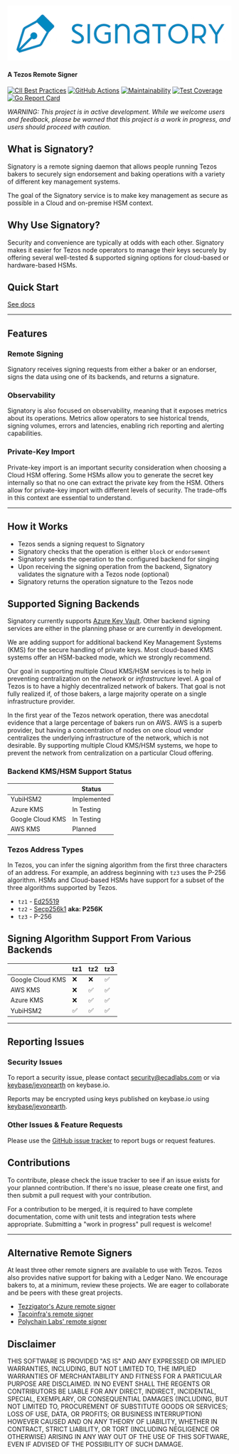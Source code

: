 ![Signatory Logo](/docs/signatory-logo.png "Signatory Logo")

#### A Tezos Remote Signer

[![CII Best Practices](https://bestpractices.coreinfrastructure.org/projects/2778/badge)](https://bestpractices.coreinfrastructure.org/projects/2778)
[![GitHub Actions](https://github.com/ecadlabs/signatory/workflows/Test%20and%20publish/badge.svg)](https://github.com/ecadlabs/signatory/actions)
[![Maintainability](https://api.codeclimate.com/v1/badges/c1304869331b687e0aba/maintainability)](https://codeclimate.com/github/ecadlabs/signatory/maintainability)
[![Test Coverage](https://api.codeclimate.com/v1/badges/c1304869331b687e0aba/test_coverage)](https://codeclimate.com/github/ecadlabs/signatory/test_coverage)
[![Go Report Card](https://goreportcard.com/badge/github.com/ecadlabs/signatory)](https://goreportcard.com/report/github.com/ecadlabs/signatory)

_WARNING: This project is in active development. While we welcome users and feedback, please be warned that this project is a work in progress, and users should proceed with caution._

## What is Signatory?

Signatory is a remote signing daemon that allows people running Tezos bakers to securely sign endorsement and baking operations with a variety of different key management systems.

The goal of the Signatory service is to make key management as secure as possible in a Cloud and on-premise HSM context.

## Why Use Signatory?

Security and convenience are typically at odds with each other. Signatory makes it easier for Tezos node operators to manage their keys securely by offering several well-tested & supported signing options for cloud-based or hardware-based HSMs.

## Quick Start

[See docs](/docs/README.md)

---

## Features

### Remote Signing

Signatory receives signing requests from either a baker or an endorser, signs the data using one of its backends, and returns a signature.

### Observability

Signatory is also focused on observability, meaning that it exposes metrics about its operations. Metrics allow operators to see historical trends, signing volumes, errors and latencies, enabling rich reporting and alerting capabilities.

### Private-Key Import

Private-key import is an important security consideration when choosing a Cloud HSM offering. Some HSMs allow you to generate the secret key internally so that no one can extract the private key from the HSM. Others allow for private-key import with different levels of security. The trade-offs in this context are essential to understand.

---

## How it Works

* Tezos sends a signing request to Signatory
* Signatory checks that the operation is either `block` or `endorsement`
* Signatory sends the operation to the configured backend for singing
* Upon receiving the signing operation from the backend, Signatory validates the signature with a Tezos node (optional)
* Signatory returns the operation signature to the Tezos node

## Supported Signing Backends

Signatory currently supports [Azure Key Vault][0]. Other backend signing services are either in the planning phase or are currently in development.

We are adding support for additional backend Key Management Systems (KMS) for the secure handling of private keys. Most cloud-based KMS systems offer an HSM-backed mode, which we strongly recommend.

Our goal in supporting multiple Cloud KMS/HSM services is to help in preventing centralization on the _network_ or _infrastructure_ level. A goal of Tezos is to have a highly decentralized network of bakers. That goal is not fully realized if, of those bakers, a large majority operate on a single infrastructure provider.

In the first year of the Tezos network operation, there was anecdotal evidence that a large percentage of bakers run on AWS. AWS is a superb provider, but having a concentration of nodes on one cloud vendor centralizes the underlying infrastructure of the network, which is not desirable. By supporting multiple Cloud KMS/HSM systems, we hope to prevent the network from centralization on a particular Cloud offering.

### Backend KMS/HSM Support Status

|                  | Status      |
| ---------------- | ----------- |
| YubiHSM2         | Implemented |
| Azure KMS        | In Testing  |
| Google Cloud KMS | In Testing  |
| AWS KMS          | Planned     |

### Tezos Address Types

In Tezos, you can infer the signing algorithm from the first three characters of an address. For example, an address beginning with `tz3` uses the P-256 algorithm. HSMs and Cloud-based HSMs have support for a subset of the three algorithms supported by Tezos.

* `tz1` - [Ed25519](https://ed25519.cr.yp.to/)
* `tz2` - [Secp256k1](https://en.bitcoin.it/wiki/Secp256k1) __aka: P256K__
* `tz3` - P-256

## Signing Algorithm Support From Various Backends

|                  | tz1 | tz2 | tz3 |
| ---------------- | --- | --- | --- |
| Google Cloud KMS | ❌   | ❌   | ✅   |
| AWS KMS          | ❌   | ✅   | ✅   |
| Azure KMS        | ❌   | ✅   | ✅   |
| YubiHSM2         | ✅   | ✅   | ✅   |

---

## Reporting Issues

### Security Issues

To report a security issue, please contact security@ecadlabs.com or via [keybase/jevonearth][1] on keybase.io.

Reports may be encrypted using keys published on keybase.io using [keybase/jevonearth][1].

### Other Issues & Feature Requests

Please use the [GitHub issue tracker](https://github.com/ecadlabs/signatory/issues) to report bugs or request features.

## Contributions

To contribute, please check the issue tracker to see if an issue exists for your planned contribution. If there's no issue, please create one first, and then submit a pull request with your contribution.

For a contribution to be merged, it is required to have complete documentation, come with unit tests and integration tests where appropriate. Submitting a "work in progress" pull request is welcome!

---

## Alternative Remote Signers

At least three other remote signers are available to use with Tezos. Tezos also provides native support for baking with a Ledger Nano. We encourage bakers to, at a minimum, review these projects. We are eager to collaborate and be peers with these great projects.

* [Tezzigator's Azure remote signer](https://github.com/tezzigator/azure-tezos-signer)
* [Tacoinfra's remote signer](https://github.com/tacoinfra/remote-signer)
* [Polychain Labs' remote signer](https://gitlab.com/polychainlabs/tezos-hsm-signer)

## Disclaimer

THIS SOFTWARE IS PROVIDED "AS IS" AND ANY EXPRESSED OR IMPLIED WARRANTIES,
INCLUDING, BUT NOT LIMITED TO, THE IMPLIED WARRANTIES OF MERCHANTABILITY AND
FITNESS FOR A PARTICULAR PURPOSE ARE DISCLAIMED. IN NO EVENT SHALL THE REGENTS
OR CONTRIBUTORS BE LIABLE FOR ANY DIRECT, INDIRECT, INCIDENTAL, SPECIAL,
EXEMPLARY, OR CONSEQUENTIAL DAMAGES (INCLUDING, BUT NOT LIMITED TO, PROCUREMENT
OF SUBSTITUTE GOODS OR SERVICES; LOSS OF USE, DATA, OR PROFITS; OR BUSINESS
INTERRUPTION) HOWEVER CAUSED AND ON ANY THEORY OF LIABILITY, WHETHER IN
CONTRACT, STRICT LIABILITY, OR TORT (INCLUDING NEGLIGENCE OR OTHERWISE) ARISING
IN ANY WAY OUT OF THE USE OF THIS SOFTWARE, EVEN IF ADVISED OF THE POSSIBILITY
OF SUCH DAMAGE.

[0]: https://azure.microsoft.com/en-ca/services/key-vault/
[1]: https://keybase.io/jevonearth
